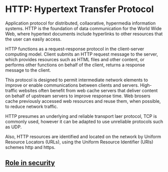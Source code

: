 # HTTP: Hypertext Transfer Protocol
 
Application protocol for distributed, collaorative, hypermedia information systems. HTTP is the foundation of data communication for the World Wide Web, where hypertext documents include hyperlinks to other resources that the user can easily access.

HTTP functions as a request-response protocol in the client-server computing model. Client submits an HTTP request message to the server, which provides resources such as HTML files and other content, or performs other functions on behalf of the client, returns a response message to the client.

This protocol is designed to permit intermediate network elements to improve or enable communications between clients and servers. High-traffic websites often benefit from web cache servers that deliver content on behalf of upstream servers to improve response time. Web brosers cache previously accessed web resources and reuse them, when possible, to reduce network traffic.

HTTP presumes an underlying and reliable transport laer protocol, TCP is commonly used, however it can be adapted to use unreliable protocols such as UDP.

Also, HTTP resources are identified and located on the network by Uniform Resource Locators (URLs), using the Uniform Resource Identifier (URIs) schemes http and https.

## [Role in security](https://github.com/herrera-ignacio/cybersecurity_guidelines/tree/master/glossary/http)
